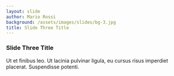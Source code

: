 ```yaml
---
layout: slide
author: Mario Rossi
background: /assets/images/slides/bg-3.jpg
title: Slide Three Title
---
```

### Slide Three Title
Ut et finibus leo.
Ut lacinia pulvinar ligula, eu cursus risus imperdiet placerat.
Suspendisse potenti.